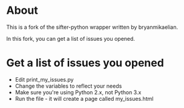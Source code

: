 # About
This is a fork of the sifter-python wrapper written by bryanmikaelian.

In this fork, you can get a list of issues you opened.

# Get a list of issues you opened
- Edit print_my_issues.py
- Change the variables to reflect your needs
- Make sure you're using Python 2.x, not Python 3.x
- Run the file - it will create a page called my_issues.html

